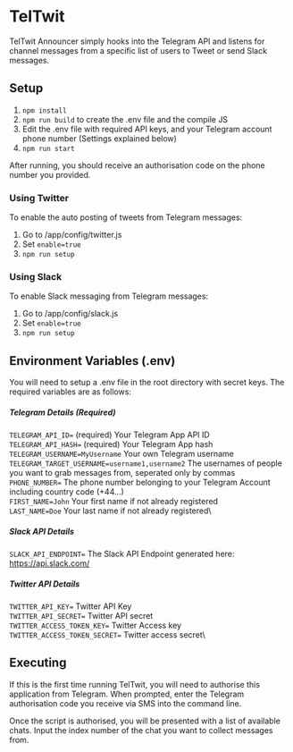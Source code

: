 # TelTwit

TelTwit Announcer simply hooks into the Telegram API and listens for channel messages from a specific list of users to
Tweet or send Slack messages.

## Setup

1. `npm install`
2. `npm run build` to create the .env file and the compile JS
3. Edit the .env file with required API keys, and your Telegram account phone number (Settings explained below)
4. `npm run start`

After running, you should receive an authorisation code on the phone number you provided.

### Using Twitter
To enable the auto posting of tweets from Telegram messages:
1. Go to /app/config/twitter.js
2. Set `enable=true`
3. `npm run setup`

### Using Slack
To enable Slack messaging from Telegram messages:
1. Go to /app/config/slack.js
2. Set `enable=true`
3. `npm run setup`

## Environment Variables (.env)

You will need to setup a .env file in the root directory with secret keys. The required variables are as follows:

##### Telegram Details (Required)
`TELEGRAM_API_ID=` (required) Your Telegram App API ID\
`TELEGRAM_API_HASH=` (required) Your Telegram App hash\
`TELEGRAM_USERNAME=MyUsername` Your own Telegram username\
`TELEGRAM_TARGET_USERNAME=username1,username2` The usernames of people you want to grab messages from, seperated only by commas\
`PHONE_NUMBER=` The phone number belonging to your Telegram Account including country code (+44...)\
`FIRST_NAME=John` Your first name if not already registered\
`LAST_NAME=Doe` Your last name if not already registered\

##### Slack API Details
`SLACK_API_ENDPOINT=` The Slack API Endpoint generated here: <https://api.slack.com/>

##### Twitter API Details
`TWITTER_API_KEY=` Twitter API Key\
`TWITTER_API_SECRET=` Twitter API secret\
`TWITTER_ACCESS_TOKEN_KEY=` Twitter Access key\
`TWITTER_ACCESS_TOKEN_SECRET=` Twitter access secret\

## Executing

If this is the first time running TelTwit, you will need to authorise this application from Telegram. When prompted, enter
the Telegram authorisation code you receive via SMS into the command line.

Once the script is authorised, you will be presented with a list of available chats. Input the index number of the chat
you want to collect messages from.
